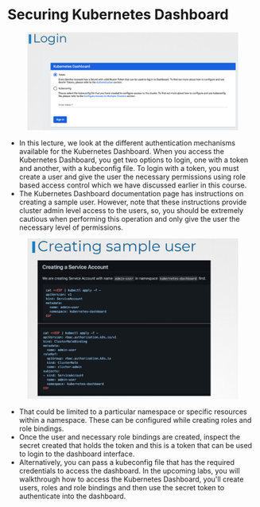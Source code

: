 # Securing Kubernetes Dashboard

<figure><img src="../.gitbook/assets/image (4) (1) (1) (1) (1) (1) (1).png" alt=""><figcaption></figcaption></figure>

* In this lecture, we look at the different authentication mechanisms available for the Kubernetes Dashboard. When you access the Kubernetes Dashboard, you get two options to login, one with a token and another, with a kubeconfig file. To login with a token, you must create a user and give the user the necessary permissions using role based access control which we have discussed earlier in this course.&#x20;
* The Kubernetes Dashboard documentation page has instructions on creating a sample user. However, note that these instructions provide cluster admin level access to the users, so, you should be extremely cautious when performing this operation and only give the user the necessary level of permissions.

<figure><img src="../.gitbook/assets/image (1) (1) (1) (1) (1) (1) (1) (1).png" alt=""><figcaption></figcaption></figure>

* That could be limited to a particular namespace or specific resources within a namespace. These can be configured while creating roles and role bindings.&#x20;
* Once the user and necessary role bindings are created, inspect the secret created that holds the token and this is a token that can be used to login to the dashboard interface.&#x20;
* Alternatively, you can pass a kubeconfig file that has the required credentials to access the dashboard. In the upcoming labs, you will walkthrough how to access the Kubernetes Dashboard, you'll create users, roles and role bindings and then use the secret token to authenticate into the dashboard.
